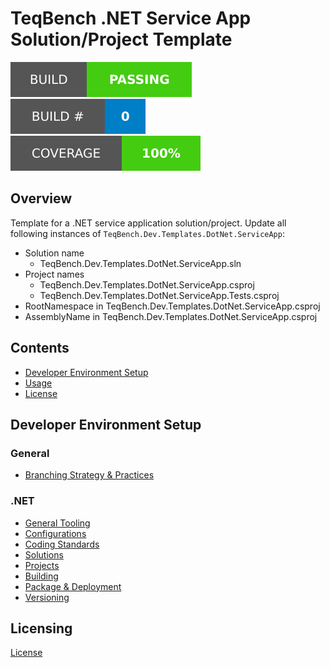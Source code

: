 ﻿# TeqBench .NET Service App Solution/Project Template

![Build Status Badge](.badges/build-status.svg) ![Build Number Badge](.badges/build-number.svg) ![Coverage](.badges/code-coverage.svg)

## Overview

Template for a .NET service application solution/project. Update all following instances of `TeqBench.Dev.Templates.DotNet.ServiceApp`:

- Solution name
    - TeqBench.Dev.Templates.DotNet.ServiceApp.sln
- Project names
    - TeqBench.Dev.Templates.DotNet.ServiceApp.csproj
    - TeqBench.Dev.Templates.DotNet.ServiceApp.Tests.csproj
- RootNamespace in TeqBench.Dev.Templates.DotNet.ServiceApp.csproj
- AssemblyName in TeqBench.Dev.Templates.DotNet.ServiceApp.csproj

## Contents
- [Developer Environment Setup](#Developer+Environment+Setup)
- [Usage](#Usage)
- [License](#License)

## Developer Environment Setup

### General
- [Branching Strategy & Practices](https://github.com/teqbench/teqbench.docs/wiki/Branching-Strategy)

### .NET
- [General Tooling](https://github.com/teqbench/teqbench.docs/wiki/.NET-General-Tooling)
- [Configurations](https://github.com/teqbench/teqbench.docs/wiki/.NET-Configuration-Standards)
- [Coding Standards](https://github.com/teqbench/teqbench.docs/wiki/.NET-Coding-Standards)
- [Solutions](https://github.com/teqbench/teqbench.docs/wiki/.NET-Solutions)
- [Projects](https://github.com/teqbench/teqbench.docs/wiki/.NET-Projects)
- [Building](https://github.com/teqbench/teqbench.docs/wiki/.NET-Build-Process)
- [Package & Deployment](https://github.com/teqbench/teqbench.docs/wiki/.NET-Package-Deploy)
- [Versioning](https://github.com/teqbench/teqbench.docs/wiki/.NET-Versioning-Standards)

## Licensing

[License](https://github.com/teqbench/teqbench.docs/wiki/License)
